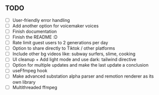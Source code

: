 ## TODO
- [ ] User-friendly error handling
- [ ] Add another option for voicemaker voices
- [ ] Finish documentation
- [ ] Finish the README :D
- [ ] Rate limit guest users to 2 generations per day
- [ ] Option to share directly to Tiktok / other platforms
- [ ] Include other bg videos like: subway surfers, slime, cooking
- [ ] UI cleanup + Add light mode and use dark: tailwind directive
- [ ] Option for multiple updates and make the last update a conclusion
- [ ] useFfmpeg hook
- [ ] Make advanced substation alpha parser and remotion renderer as its own library
- [ ] Multithreaded ffmpeg